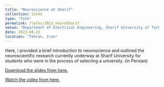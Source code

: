 ```yaml
---
title: "Neuroscience at Sharif"
collection: talks
type: "Talk"
permalink: /talks/2023_neuroSharif
venue: "Department of Electrical Engineering, Sharif University of Technology"
date: 2023-08-22
location: "Tehran, Iran"
---
```


Here, I provided a brief introduction to neuroscience and outlined the neuroscientific research 
currently underway at Sharif University for students who were in the process of selecting a university. (in Persian)

[Download the slides from here.](https://drive.google.com/file/d/1MbxD95KIvEqTM5GmOmtmqlgcE_5x7h0v/view?usp=sharing)

[Watch the video from here.](https://youtu.be/-SSEIJ3yijI?si=gl0bgmr64artvLfM)

